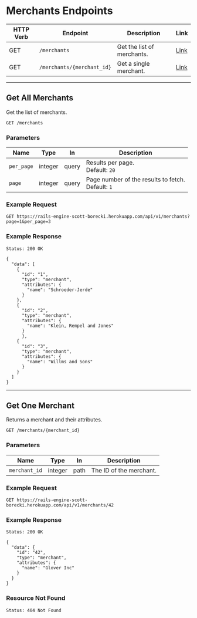 # Merchants Endpoints

HTTP Verb | Endpoint                   | Description                | Link
----------|----------------------------|----------------------------|---------------------------
GET       | `/merchants`               | Get the list of merchants. | [Link](#get-all-merchants)
GET       | `/merchants/{merchant_id}` | Get a single merchant.     | [Link](#get-one-merchant)

---

## Get All Merchants

Get the list of merchants.

```
GET /merchants
```

### Parameters

Name       | Type    | In    | Description
-----------|---------|-------|--------------
`per_page` | integer | query | Results per page.<br>Default: `20`
`page`     | integer | query | Page number of the results to fetch.<br>Default: `1`

### Example Request

```
GET https://rails-engine-scott-borecki.herokuapp.com/api/v1/merchants?page=1&per_page=3
```

### Example Response

```
Status: 200 OK
```

```
{
  "data": [
    {
      "id": "1",
      "type": "merchant",
      "attributes": {
        "name": "Schroeder-Jerde"
      }
    },
    {
      "id": "2",
      "type": "merchant",
      "attributes": {
        "name": "Klein, Rempel and Jones"
      }
      },
    {
      "id": "3",
      "type": "merchant",
      "attributes": {
        "name": "Willms and Sons"
      }
    }
  ]
}
```

---

## Get One Merchant

Returns a merchant and their attributes.

```
GET /merchants/{merchant_id}
```


### Parameters

Name          | Type    | In    | Description
--------------|---------|-------|-----------------------
`merchant_id` | integer | path  | The ID of the merchant.

### Example Request

```
GET https://rails-engine-scott-borecki.herokuapp.com/api/v1/merchants/42
```

### Example Response

```
Status: 200 OK
```

```
{
  "data": {
    "id": "42",
    "type": "merchant",
    "attributes": {
      "name": "Glover Inc"
    }
  }
}
```

### Resource Not Found

```
Status: 404 Not Found
```
